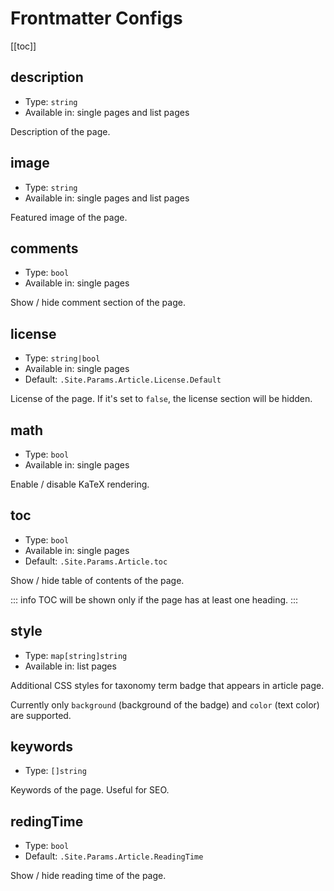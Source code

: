 # Frontmatter Configs

[[toc]]

## description

* Type: `string`
* Available in: single pages and list pages

Description of the page.

## image

* Type: `string`
* Available in: single pages and list pages

Featured image of the page.

## comments

* Type: `bool`
* Available in: single pages

Show / hide comment section of the page.

## license

* Type: `string|bool`
* Available in: single pages
* Default: `.Site.Params.Article.License.Default`

License of the page. If it's set to `false`, the license section will be hidden.

## math

* Type: `bool`
* Available in: single pages

Enable / disable KaTeX rendering.

## toc

* Type: `bool`
* Available in: single pages
* Default: `.Site.Params.Article.toc`

Show / hide table of contents of the page.

::: info
TOC will be shown only if the page has at least one heading.
::: 

## style

* Type: `map[string]string`
* Available in: list pages

Additional CSS styles for taxonomy term badge that appears in article page.

Currently only `background` (background of the badge) and `color` (text color) are supported.

## keywords

* Type: `[]string`

Keywords of the page. Useful for SEO.

## redingTime

* Type: `bool`
* Default: `.Site.Params.Article.ReadingTime`

Show / hide reading time of the page.